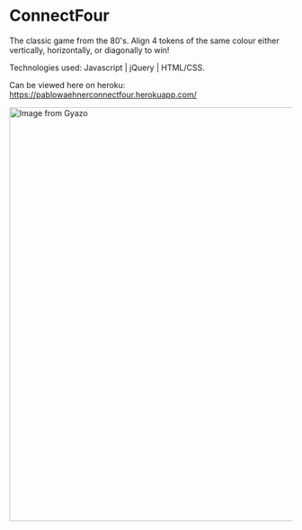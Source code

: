 # ConnectFour

The classic game from the 80's.
Align 4 tokens of the same colour either vertically, horizontally, or diagonally to win!

Technologies used: Javascript | jQuery | HTML/CSS.

Can be viewed here on heroku: https://pablowaehnerconnectfour.herokuapp.com/

<a href="https://gyazo.com/7f334e893757e4e59e36cb2bdad5acbf"><img src="https://i.gyazo.com/7f334e893757e4e59e36cb2bdad5acbf.gif" alt="Image from Gyazo" width="736"/></a>
